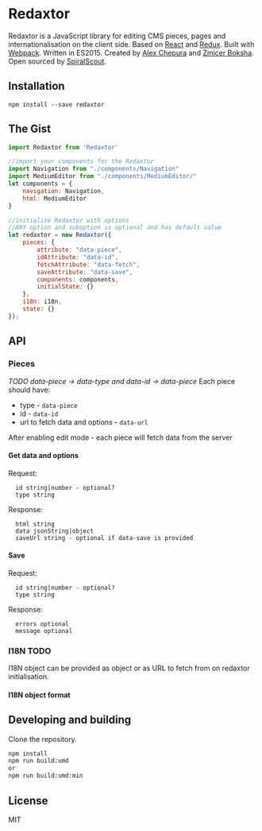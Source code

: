 # Redaxtor
Redaxtor is a JavaScript library for editing CMS pieces, pages and internationalisation on the client side.
Based on [React](https://facebook.github.io/react/) and [Redux](http://redux.js.org/).
Built with [Webpack](https://webpack.github.io/).
Written in ES2015.
Created by [Alex Chepura](https://twitter.com/alexchepura) and [Zmicer Boksha](https://github.com/ZmicerBoksha).
Open sourced by [SpiralScout](http://spiralscout.com).

## Installation
```
npm install --save redaxtor
```

## The Gist
```js
import Redaxtor from 'Redaxtor'

//import your components for the Redaxtor
import Navigation from "./components/Navigation"
import MediumEditor from "./components/MediumEditor/"
let components = {
    navigation: Navigation,
    html: MediumEditor
}

//initialise Redaxtor with options
//ANY option and suboption is optional and has default value
let redaxtor = new Redaxtor({
    pieces: {
        attribute: "data-piece",
        idAttribute: "data-id",
        fetchAttribute: "data-fetch",
        saveAttribute: "data-save",
        components: components,
        initialState: {}
    },
    i18n: i18n,
    state: {}
});
```

## API
### Pieces
*TODO data-piece -> data-type and data-id -> data-piece*
Each piece should have:
* type - ```data-piece```
* id - ```data-id```
* url to fetch data and options - ```data-url```

After enabling edit mode - each piece will fetch data from the server
#### Get data and options
Request:
```
  id string|number - optional?
  type string
```
Response:
```
  html string
  data jsonString|object
  saveUrl string - optional if data-save is provided
```

#### Save
Request:
```
  id string|number - optional?
  type string
```
Response:
```
  errors optional
  message optional
```


### I18N TODO
I18N object can be provided as object or as URL to fetch from on redaxtor initialisation.
#### I18N object format

## Developing and building
Clone the repository.
 ```bash
 npm install
 npm run build:umd
 or
 npm run build:umd:min
 ```

## License
MIT